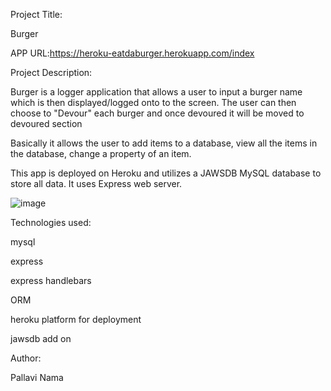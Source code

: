 Project Title:

Burger

APP URL:https://heroku-eatdaburger.herokuapp.com/index

Project Description:

Burger is a logger application that allows a user to input a burger name which is then displayed/logged onto to the screen. The user can then choose to "Devour" each burger and once devoured it will be moved to devoured section

Basically it allows the user to add items to a database, view all the items in the database, change a property of an item.

This app is deployed on Heroku and utilizes a JAWSDB MySQL database to store all data. It uses Express web server.



![image](https://user-images.githubusercontent.com/61402034/79058926-cea72380-7c41-11ea-914b-5ae6cd585bc8.png)



Technologies used:

mysql

express

express handlebars

ORM

heroku platform for deployment

jawsdb add on

Author:

Pallavi Nama
